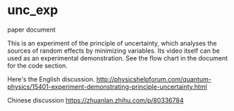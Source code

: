 # unc_exp
paper document

This is an experiment of the principle of uncertainty, which analyses the sources of random effects by minimizing variables. 
Its video itself can be used as an experimental demonstration. See the flow chart in the document for the code section.

Here's the English discussion.
http://physicshelpforum.com/quantum-physics/15401-experiment-demonstrating-principle-uncertainty.html

Chinese discussion
https://zhuanlan.zhihu.com/p/80336784
